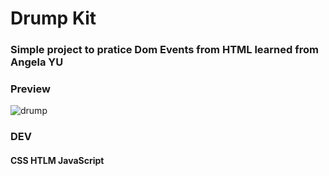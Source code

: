 # Drump Kit
<h3>
Simple project to pratice Dom Events from HTML learned from Angela YU </h3>


### Preview

![drump](https://github.com/ayushsrivastav0811/Hacktoberfest-/blob/main/Ayush/images/drum.png)

### DEV
<h4>
CSS
HTLM
JavaScript
</h4>


